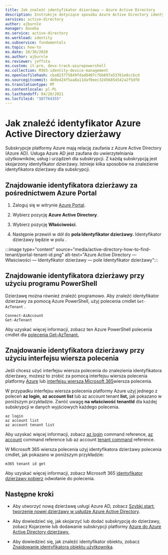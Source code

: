 ```yaml
---
title: Jak znaleźć identyfikator dzierżawy — Azure Active Directory
description: Instrukcje dotyczące sposobu Azure Active Directory identyfikatora dzierżawy do istniejącej subskrypcji platformy Azure.
services: active-directory
author: ajburnle
manager: daveba
ms.service: active-directory
ms.workload: identity
ms.subservice: fundamentals
ms.topic: how-to
ms.date: 10/30/2020
ms.author: ajburnle
ms.reviewer: jeffsta
ms.custom: it-pro, devx-track-azurepowershell
ms.collection: M365-identity-device-management
ms.openlocfilehash: cba823775849fdad8407c7bb697a53761e8ccbcd
ms.sourcegitcommit: 4b0e424f5aa8a11daf0eec32456854542a2f5df0
ms.translationtype: MT
ms.contentlocale: pl-PL
ms.lasthandoff: 04/20/2021
ms.locfileid: "107764355"
---
```

# <a name="how-to-find-your-azure-active-directory-tenant-id"></a>Jak znaleźć identyfikator Azure Active Directory dzierżawy

Subskrypcje platformy Azure mają relację zaufania z Azure Active Directory (Azure AD). Usługa Azure AD jest zaufana do uwierzytelniania użytkowników, usług i urządzeń dla subskrypcji. Z każdą subskrypcją jest skojarzony identyfikator dzierżawy. Istnieje kilka sposobów na znalezienie identyfikatora dzierżawy dla subskrypcji.

## <a name="find-tenant-id-through-the-azure-portal"></a>Znajdowanie identyfikatora dzierżawy za pośrednictwem Azure Portal

1. Zaloguj się w witrynie [Azure Portal](https://portal.azure.com).
 
1. Wybierz pozycję **Azure Active Directory**.

1. Wybierz pozycję **Właściwości**.

1. Następnie przewiń w dół do **pola Identyfikator dzierżawy.** Identyfikator dzierżawy będzie w polu .

:::image type="content" source="media/active-directory-how-to-find-tenant/portal-tenant-id.png" alt-text="Azure Active Directory — Właściwości — Identyfikator dzierżawy — pole Identyfikator dzierżawy":::

## <a name="find-tenant-id-with-powershell"></a>Znajdowanie identyfikatora dzierżawy przy użyciu programu PowerShell

Dzierżawę można również znaleźć programowo. Aby znaleźć identyfikator dzierżawy za pomocą Azure PowerShell, użyj polecenia cmdlet `Get-AzTenant` .

```azurepowershell-interactive
Connect-AzAccount
Get-AzTenant
```
   
Aby uzyskać więcej informacji, zobacz ten Azure PowerShell polecenia cmdlet dla [polecenia Get-AzTenant.](/powershell/module/az.accounts/get-aztenant)


## <a name="find-tenant-id-with-cli"></a>Znajdowanie identyfikatora dzierżawy przy użyciu interfejsu wiersza polecenia
Jeśli chcesz użyć interfejsu wiersza polecenia do znalezienia identyfikatora dzierżawy, możesz to zrobić za pomocą interfejsu wiersza polecenia platformy [Azure](/cli/azure/install-azure-cli) lub [interfejsu wiersza Microsoft 365](https://pnp.github.io/cli-microsoft365/)wiersza polecenia. 

W przypadku interfejsu wiersza polecenia platformy Azure użyj jednego z poleceń **az login,** **az account list** lub az account tenant **list,** jak pokazano w poniższym przykładzie. Zwróć uwagę **na właściwość tenantId** dla każdej subskrypcji w danych wyjściowych każdego polecenia.

```azurecli-interactive
az login
az account list
az account tenant list
```

Aby uzyskać więcej informacji, zobacz [az login](/cli/azure/reference-index#az_login) command reference, [az account](/cli/azure/ext/account/account) command reference lub az account [tenant command](/cli/azure/ext/account/account/tenant) reference.


W Microsoft 365 wiersza polecenia użyj identyfikatora  dzierżawy polecenia cmdlet, jak pokazano w poniższym przykładzie:
 
```cli
m365 tenant id get
```

Aby uzyskać więcej informacji, zobacz Microsoft 365 [identyfikator dzierżawy pobierz](https://pnp.github.io/cli-microsoft365/cmd/tenant/id/id-get/) odwołanie do polecenia.


## <a name="next-steps"></a>Następne kroki

- Aby utworzyć nową dzierżawę usługi Azure AD, zobacz [Szybki start: tworzenie nowej dzierżawy w usłudze Azure Active Directory](active-directory-access-create-new-tenant.md).

- Aby dowiedzieć się, jak skojarzyć lub dodać subskrypcję do dzierżawy, zobacz Kojarzenie lub dodawanie subskrypcji platformy [Azure do Azure Active Directory dzierżawy.](active-directory-how-subscriptions-associated-directory.md)

- Aby dowiedzieć się, jak znaleźć identyfikator obiektu, zobacz [Znajdowanie identyfikatora obiektu użytkownika](/partner-center/find-ids-and-domain-names#find-the-user-object-id).
